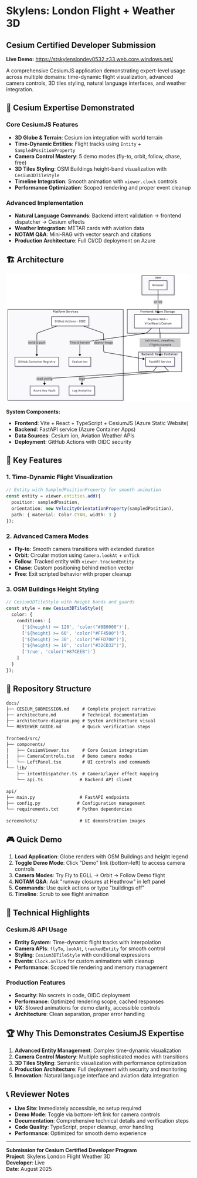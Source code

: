 # Skylens: London Flight + Weather 3D
## Cesium Certified Developer Submission

**Live Demo:** https://stskylenslondev0532.z33.web.core.windows.net/

A comprehensive CesiumJS application demonstrating expert-level usage across multiple domains: time-dynamic flight visualization, advanced camera controls, 3D tiles styling, natural language interfaces, and weather integration.

## 🎯 Cesium Expertise Demonstrated

### Core CesiumJS Features
- **3D Globe & Terrain**: Cesium ion integration with world terrain
- **Time-Dynamic Entities**: Flight tracks using `Entity` + `SampledPositionProperty`
- **Camera Control Mastery**: 5 demo modes (fly-to, orbit, follow, chase, free)
- **3D Tiles Styling**: OSM Buildings height-band visualization with `Cesium3DTileStyle`
- **Timeline Integration**: Smooth animation with `viewer.clock` controls
- **Performance Optimization**: Scoped rendering and proper event cleanup

### Advanced Implementation
- **Natural Language Commands**: Backend intent validation → frontend dispatcher → Cesium effects
- **Weather Integration**: METAR cards with aviation data
- **NOTAM Q&A**: Mini-RAG with vector search and citations
- **Production Architecture**: Full CI/CD deployment on Azure

## 🏗️ Architecture

![Architecture Diagram](docs/architecture-diagram.png)

**System Components:**
- **Frontend**: Vite + React + TypeScript + CesiumJS (Azure Static Website)
- **Backend**: FastAPI service (Azure Container Apps)
- **Data Sources**: Cesium ion, Aviation Weather APIs
- **Deployment**: GitHub Actions with OIDC security

## 🚀 Key Features

### 1. Time-Dynamic Flight Visualization
```typescript
// Entity with SampledPositionProperty for smooth animation
const entity = viewer.entities.add({
  position: sampledPosition,
  orientation: new VelocityOrientationProperty(sampledPosition),
  path: { material: Color.CYAN, width: 3 }
});
```

### 2. Advanced Camera Modes
- **Fly-to**: Smooth camera transitions with extended duration
- **Orbit**: Circular motion using `Camera.lookAt` + `onTick`
- **Follow**: Tracked entity with `viewer.trackedEntity`
- **Chase**: Custom positioning behind motion vector
- **Free**: Exit scripted behavior with proper cleanup

### 3. OSM Buildings Height Styling
```typescript
// Cesium3DTileStyle with height bands and guards
const style = new Cesium3DTileStyle({
  color: {
    conditions: [
      ['${height} >= 120', 'color("#8B0000")'],
      ['${height} >= 60', 'color("#FF4500")'],
      ['${height} >= 30', 'color("#FFD700")'],
      ['${height} >= 10', 'color("#32CD32")'],
      ['true', 'color("#87CEEB")']
    ]
  }
});
```

## 📁 Repository Structure

```
docs/
├── CESIUM_SUBMISSION.md     # Complete project narrative
├── architecture.md          # Technical documentation
├── architecture-diagram.png # System architecture visual
└── REVIEWER_GUIDE.md        # Quick verification steps

frontend/src/
├── components/
│   ├── CesiumViewer.tsx     # Core Cesium integration
│   ├── CameraControls.tsx   # Demo camera modes
│   └── LeftPanel.tsx        # UI controls and commands
└── lib/
    ├── intentDispatcher.ts  # Camera/layer effect mapping
    └── api.ts              # Backend API client

api/
├── main.py                 # FastAPI endpoints
├── config.py              # Configuration management
└── requirements.txt       # Python dependencies

screenshots/                # UI demonstration images
```

## 🎮 Quick Demo

1. **Load Application**: Globe renders with OSM Buildings and height legend
2. **Toggle Demo Mode**: Click "Demo" link (bottom-left) to access camera controls
3. **Camera Modes**: Try Fly to EGLL → Orbit → Follow Demo flight
4. **NOTAM Q&A**: Ask "runway closures at Heathrow" in left panel
5. **Commands**: Use quick actions or type "buildings off"
6. **Timeline**: Scrub to see flight animation

## 🔧 Technical Highlights

### CesiumJS API Usage
- **Entity System**: Time-dynamic flight tracks with interpolation
- **Camera APIs**: `flyTo`, `lookAt`, `trackedEntity` for smooth control
- **Styling**: `Cesium3DTileStyle` with conditional expressions
- **Events**: `Clock.onTick` for custom animations with cleanup
- **Performance**: Scoped tile rendering and memory management

### Production Features
- **Security**: No secrets in code, OIDC deployment
- **Performance**: Optimized rendering scope, cached responses
- **UX**: Slowed animations for demo clarity, accessible controls
- **Architecture**: Clean separation, proper error handling

## 🏆 Why This Demonstrates CesiumJS Expertise

1. **Advanced Entity Management**: Complex time-dynamic visualization
2. **Camera Control Mastery**: Multiple sophisticated modes with transitions
3. **3D Tiles Styling**: Semantic visualization with performance optimization
4. **Production Architecture**: Full deployment with security and monitoring
5. **Innovation**: Natural language interface and aviation data integration

## 📞 Reviewer Notes

- **Live Site**: Immediately accessible, no setup required
- **Demo Mode**: Toggle via bottom-left link for camera controls
- **Documentation**: Comprehensive technical details and verification steps
- **Code Quality**: TypeScript, proper cleanup, error handling
- **Performance**: Optimized for smooth demo experience

---

**Submission for Cesium Certified Developer Program**  
**Project**: Skylens London Flight Weather 3D  
**Developer**: Live  
**Date**: August 2025

